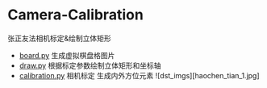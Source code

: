 # Camera-Calibration
张正友法相机标定&amp;绘制立体矩形
- [board.py](board.py) 生成虚拟棋盘格图片
- [draw.py](draw.py) 根据标定参数绘制立体矩形和坐标轴
- [calibration.py](calibration.py) 相机标定 生成内外方位元素
![dst_imgs][haochen_tian_1.jpg]
